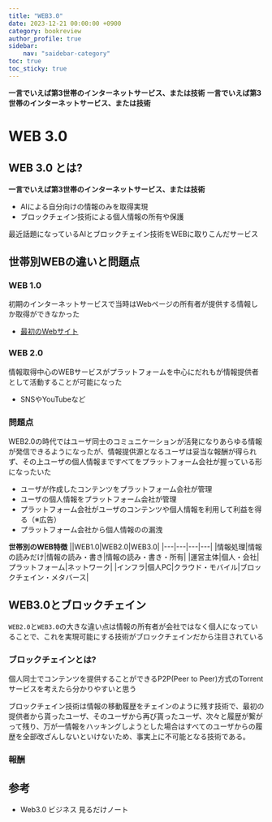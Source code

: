 ```yaml
---
title: "WEB3.0"
date: 2023-12-21 00:00:00 +0900
category: bookreview
author_profile: true
sidebar:
    nav: "saidebar-category"
toc: true
toc_sticky: true
---
```


**一言でいえば第3世帯のインターネットサービス、または技術**
**一言でいえば第3世帯のインターネットサービス、または技術**


# WEB 3.0

## WEB 3.0 とは?

**一言でいえば第3世帯のインターネットサービス、または技術**

 - AIによる自分向けの情報のみを取得実現
 - ブロックチェイン技術による個人情報の所有や保護

最近話題になっているAIとブロックチェイン技術をWEBに取りこんだサービス

## 世帯別WEBの違いと問題点

### WEB 1.0

初期のインターネットサービスで当時はWebページの所有者が提供する情報しか取得ができなかった

- [最初のWebサイト](http://info.cern.ch/)

### WEB 2.0

情報取得中心のWEBサービスがプラットフォームを中心にだれもが情報提供者として活動することが可能になった

- SNSやYouTubeなど

### 問題点

WEB2.0の時代ではユーザ同士のコミュニケーションが活発になりあらゆる情報が発信できるようになったが、情報提供源となるユーザは妥当な報酬が得られず、その上ユーザの個人情報まですべてをプラットフォーム会社が握っている形になったいた

- ユーザが作成したコンテンツをプラットフォーム会社が管理
- ユーザの個人情報をプラットフォーム会社が管理
- プラットフォーム会社がユーザのコンテンツや個人情報を利用して利益を得る（※広告）
- プラットフォーム会社から個人情報のの漏洩

**世帯別のWEB特徴**
||WEB1.0|WEB2.0|WEB3.0|
|---|---|---|---|
|情報処理|情報の読みだけ|情報の読み・書き|情報の読み・書き・所有|
|運営主体|個人・会社|プラットフォーム|ネットワーク|
|インフラ|個人PC|クラウド・モバイル|ブロックチェイン・メタバース|

## WEB3.0とブロックチェイン

`WEB2.0`と`WEB3.0`の大きな違い点は情報の所有者が会社ではなく個人になっていることで、これを実現可能にする技術がブロックチェインだから注目されている

### ブロックチェインとは?

個人同士でコンテンツを提供することができるP2P(Peer to Peer)方式のTorrentサービスを考えたら分かりやすいと思う

ブロックチェイン技術は情報の移動履歴をチェインのように残す技術で、最初の提供者から貰ったユーザ、そのユーザから再び貰ったユーザ、次々と履歴が繋がって残り、万が一情報をハッキングしようとした場合はすべてのユーザからの履歴を全部改ざんしないといけないため、事実上に不可能となる技術である。

### 報酬

## 参考　

- Web3.0 ビジネス 見るだけノート